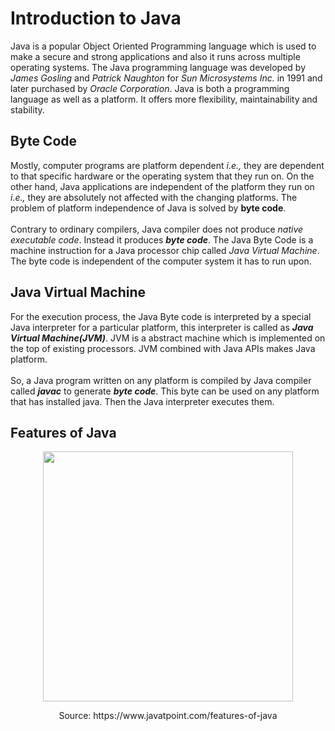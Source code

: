 # Introduction to Java

Java is a popular Object Oriented Programming language which is used to make a secure and strong applications and also it runs across multiple operating systems.
The Java programming language was developed by _James Gosling_ and _Patrick Naughton_ for _Sun Microsystems Inc._ in 1991 and later purchased by _Oracle Corporation_.
Java is both a programming language as well as a platform. It offers more flexibility, maintainability and stability.

## Byte Code

Mostly, computer programs are platform dependent _i.e.,_ they are dependent to that specific hardware or the operating system that they run on. 
On the other hand, Java applications are independent of the platform they run on _i.e.,_ they are absolutely not affected with the changing platforms.
The problem of platform independence of Java is solved by **byte code**. <br>
<br>
Contrary to ordinary compilers, Java compiler does not produce _native executable code_. Instead it produces **_byte code_**. The Java Byte Code is a 
machine instruction for a Java processor chip called _Java Virtual Machine_. The byte code is independent of the computer system it has to run upon.

## Java Virtual Machine

For the execution process, the Java Byte code is interpreted by a special Java interpreter for a particular platform, this interpreter is 
called as **_Java Virtual Machine(JVM)_**. JVM is a abstract machine which is implemented on the top of existing processors. JVM combined with Java APIs
makes Java platform. <br>
<br>
So, a Java program written on any platform is compiled by Java compiler called **_javac_** to generate **_byte code_**. This byte can be used on any platform that has installed java. Then the Java interpreter executes them.

## Features of Java 

<div align="center">
<img src = "https://user-images.githubusercontent.com/76544476/136923750-1532a41d-d4bb-40b2-a0cf-cc1c5915c0e4.png" width="400" heigth="600">
</div>

<p align =center>
    Source: https://www.javatpoint.com/features-of-java

